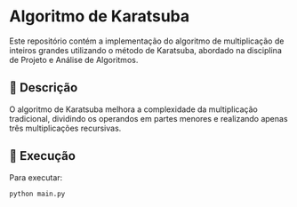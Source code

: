 # Algoritmo de Karatsuba

Este repositório contém a implementação do algoritmo de multiplicação de inteiros grandes utilizando o método de Karatsuba, abordado na disciplina de Projeto e Análise de Algoritmos.

## 📌 Descrição

O algoritmo de Karatsuba melhora a complexidade da multiplicação tradicional, dividindo os operandos em partes menores e realizando apenas três multiplicações recursivas.

## 🚀 Execução

Para executar:

```bash
python main.py
